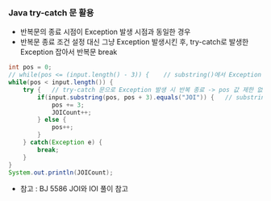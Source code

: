 ### Java try-catch 문 활용
- 반복문의 종료 시점이 Exception 발생 시점과 동일한 경우
- 반복문 종료 조건 설정 대신 그냥 Exception 발생시킨 후, try-catch로 발생한 Exception 잡아서 반복문 break
```Java
int pos = 0;
// while(pos <= (input.length() - 3)) {    // substring()에서 Exception 발생하지 않도록 pos 값 제한
while(pos < input.length()) {
    try {   // try-catch 문으로 Exception 발생 시 반복 종료 -> pos 값 제한 없이 문자열 길이 끝까지 반복 진행 가능
        if(input.substring(pos, pos + 3).equals("JOI")) {   // substring() 에서 endIndex가 문자열의 길이를 넘으면 IndexOutOfBoundsException 발생
            pos += 3;
            JOICount++;
        } else {
            pos++;
        }
    } catch(Exception e) {
        break;
    }
}
System.out.println(JOICount);
```
- 참고 : BJ 5586 JOI와 IOI 풀이 참고